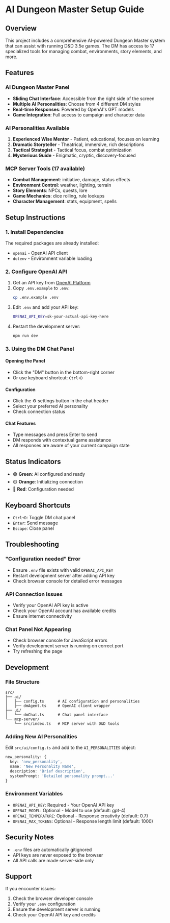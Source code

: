 # AI Dungeon Master Setup Guide

## Overview
This project includes a comprehensive AI-powered Dungeon Master system that can assist with running D&D 3.5e games. The DM has access to 17 specialized tools for managing combat, environments, story elements, and more.

## Features

### AI Dungeon Master Panel
- **Sliding Chat Interface**: Accessible from the right side of the screen
- **Multiple AI Personalities**: Choose from 4 different DM styles
- **Real-time Responses**: Powered by OpenAI's GPT models
- **Game Integration**: Full access to campaign and character data

### AI Personalities Available
1. **Experienced Wise Mentor** - Patient, educational, focuses on learning
2. **Dramatic Storyteller** - Theatrical, immersive, rich descriptions  
3. **Tactical Strategist** - Tactical focus, combat optimization
4. **Mysterious Guide** - Enigmatic, cryptic, discovery-focused

### MCP Server Tools (17 available)
- **Combat Management**: initiative, damage, status effects
- **Environment Control**: weather, lighting, terrain
- **Story Elements**: NPCs, quests, lore
- **Game Mechanics**: dice rolling, rule lookups
- **Character Management**: stats, equipment, spells

## Setup Instructions

### 1. Install Dependencies
The required packages are already installed:
- `openai` - OpenAI API client
- `dotenv` - Environment variable loading

### 2. Configure OpenAI API
1. Get an API key from [OpenAI Platform](https://platform.openai.com/api-keys)
2. Copy `.env.example` to `.env`:
   ```bash
   cp .env.example .env
   ```
3. Edit `.env` and add your API key:
   ```bash
   OPENAI_API_KEY=sk-your-actual-api-key-here
   ```
4. Restart the development server:
   ```bash
   npm run dev
   ```

### 3. Using the DM Chat Panel

#### Opening the Panel
- Click the "DM" button in the bottom-right corner
- Or use keyboard shortcut: `Ctrl+D`

#### Configuration
- Click the ⚙️ settings button in the chat header
- Select your preferred AI personality
- Check connection status

#### Chat Features
- Type messages and press Enter to send
- DM responds with contextual game assistance
- All responses are aware of your current campaign state

## Status Indicators
- 🟢 **Green**: AI configured and ready
- 🟡 **Orange**: Initializing connection
- 🔴 **Red**: Configuration needed

## Keyboard Shortcuts
- `Ctrl+D`: Toggle DM chat panel
- `Enter`: Send message
- `Escape`: Close panel

## Troubleshooting

### "Configuration needed" Error
- Ensure `.env` file exists with valid `OPENAI_API_KEY`
- Restart development server after adding API key
- Check browser console for detailed error messages

### API Connection Issues
- Verify your OpenAI API key is active
- Check your OpenAI account has available credits
- Ensure internet connectivity

### Chat Panel Not Appearing
- Check browser console for JavaScript errors
- Verify development server is running on correct port
- Try refreshing the page

## Development

### File Structure
```
src/
├── ai/
│   ├── config.ts      # AI configuration and personalities
│   ├── dmAgent.ts     # OpenAI client wrapper
├── ui/
│   └── dmChat.ts      # Chat panel interface
└── mcp-server/
    └── src/index.ts   # MCP server with D&D tools
```

### Adding New AI Personalities
Edit `src/ai/config.ts` and add to the `AI_PERSONALITIES` object:

```typescript
new_personality: {
  key: 'new_personality',
  name: 'New Personality Name',
  description: 'Brief description',
  systemPrompt: 'Detailed personality prompt...'
}
```

### Environment Variables
- `OPENAI_API_KEY`: Required - Your OpenAI API key
- `OPENAI_MODEL`: Optional - Model to use (default: gpt-4)
- `OPENAI_TEMPERATURE`: Optional - Response creativity (default: 0.7)
- `OPENAI_MAX_TOKENS`: Optional - Response length limit (default: 1000)

## Security Notes
- `.env` files are automatically gitignored
- API keys are never exposed to the browser
- All API calls are made server-side only

## Support
If you encounter issues:
1. Check the browser developer console
2. Verify your `.env` configuration
3. Ensure the development server is running
4. Check your OpenAI API key and credits
